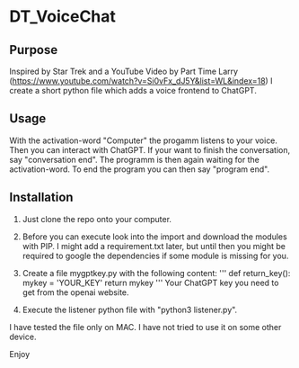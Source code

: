 # DT_VoiceChat

## Purpose
Inspired by Star Trek and a YouTube Video by Part Time Larry (https://www.youtube.com/watch?v=Si0vFx_dJ5Y&list=WL&index=18) I create a short python file which adds a voice frontend to ChatGPT.

## Usage
With the activation-word "Computer" the progamm listens to your voice. Then you can interact with ChatGPT. If your want to finish the conversation, say "conversation end". The programm is then again waiting for the activation-word. To end the program you can then say "program end".

## Installation
1. Just clone the repo onto your computer. 

2. Before you can execute look into the import and download the modules with PIP. I might add a requirement.txt later, but until then you might be required to google the dependencies if some module is missing for you.

3. Create a file mygptkey.py with the following content:
'''
def return_key():
    mykey = 'YOUR_KEY'
    return mykey
'''
    Your ChatGPT key you need to get from the openai website. 

4. Execute the listener python file with "python3 listener.py".


I have tested the file only on MAC. I have not tried to use it on some other device.

Enjoy
